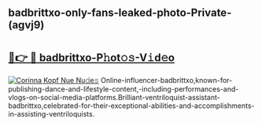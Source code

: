 ## badbrittxo-only-fans​-leaked-photo​-Private-(agvj9)


# <h2><a href="https://mediaupload.pro?title=badbrittxo&ref=git">🔗👉 🔴 badbrittxo-P𝚑ot𝚘𝚜-V𝚒d𝚎o</a></h2>

[![Corinna Kopf Nue Nu𝚍e𝚜](https://i.imgur.com/0qMVB7G.gif)](https://mediaupload.pro?title=badbrittxo&ref=git)
Online-influencer-badbrittxo,known-for-publishing-dance-and-lifestyle-content,-including-performances-and-vlogs-on-social-media-platforms.Brilliant-ventriloquist-assistant-badbrittxo,celebrated-for-their-exceptional-abilities-and-accomplishments-in-assisting-ventriloquists.  